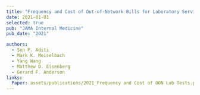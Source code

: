 ```yaml
---
title: "Frequency and Cost of Out-of-Network Bills for Laboratory Services among Privately-Insured Patients"
date: 2021-01-01
selected: true
pub: "JAMA Internal Medicine"
pub_date: "2021"

authors:
  - Sen P. Aditi
  - Mark K. Meiselbach
  - Yang Wang
  - Matthew D. Eisenberg
  - Gerard F. Anderson
links:
  Paper: assets/publications/2021_Frequency and Cost of OON Lab Tests.pdf
---
```

